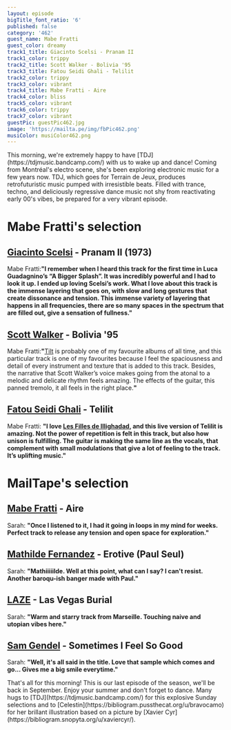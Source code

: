 ```yaml
---
layout: episode
bigTitle_font_ratio: '6'
published: false
category: '462'
guest_name: Mabe Fratti
guest_color: dreamy
track1_title: Giacinto Scelsi - Pranam II
track1_color: trippy
track2_title: Scott Walker - Bolivia '95
track3_title: Fatou Seidi Ghali - Telilit
track2_color: trippy
track3_color: vibrant
track4_title: Mabe Fratti - Aire
track4_color: bliss
track5_color: vibrant
track6_color: trippy
track7_color: vibrant
guestPic: guestPic462.jpg
image: 'https://mailta.pe/img/fbPic462.png'
musiColor: musiColor462.png
---
```


<p id="introduction">This morning, we're extremely happy to have [TDJ](https://tdjmusic.bandcamp.com/) with us to wake up and dance! Coming from Montréal's electro scene, she's been exploring electronic music for a few years now. TDJ, which goes for Terrain de Jeux, produces retrofuturistic music pumped with irresistible beats. Filled with trance, techno, and deliciously regressive dance music not shy from reactivating early 00's vibes, be prepared for a very vibrant episode.</p>

# Mabe Fratti's selection

## [Giacinto Scelsi](http://www.scelsi.it/en/biography/) - Pranam II (1973)
Mabe Fratti:**"**I remember when I heard this track for the first time in Luca Guadagnino’s “A Bigger Splash”. It was incredibly powerful and I had to look it up. I ended up loving Scelsi’s work. What I love about this track is the immense layering that goes on, with slow and long gestures that create dissonance and tension. This immense variety of layering that happens in all frequencies, there are so many spaces in the spectrum that are filled out, give a sensation of fullness.**"**

## [Scott Walker](https://www.discogs.com/Scott-Walker-Tilt/master/68203) - Bolivia '95 
Mabe Fratti:**"**[Tilt](https://www.discogs.com/Scott-Walker-Tilt/master/68203) is probably one of my favourite albums of all time, and this particular track is one of my favourites because I feel the spaciousness and detail of every instrument and texture that is added to this track. Besides, the narrative that Scott Walker’s voice makes going from the atonal to a melodic and delicate rhythm feels amazing. The effects of the guitar, this panned tremolo, it all feels in the right place.**"**

## [Fatou Seidi Ghali](https://www.theguardian.com/music/2019/aug/01/fatou-seidi-ghali-the-worlds-first-female-tuareg-guitarist) - Telilit
Mabe Fratti: **"**I love [Les Filles de Illighadad](https://lesfillesdeillighadad.bandcamp.com/album/les-filles-de-illighadad), and this live version of Telilit is amazing. Not the power of repetition is felt in this track, but also how unison is fulfilling. The guitar is making the same line as the vocals, that complement with small modulations that give a lot of feeling to the track. It’s uplifting music.**"**

# MailTape's selection

## [Mabe Fratti](https://mabefratti1.bandcamp.com/) - Aire
Sarah: **"**Once I listened to it, I had it going in loops in my mind for weeks. Perfect track to release any tension and open space for exploration.**"**

## [Mathilde Fernandez](https://mathildefernandez.bandcamp.com/) - Erotive (Paul Seul)
Sarah: **"**Mathiiiiilde. Well at this point, what can I say? I can't resist. Another baroqu-ish banger made with Paul.**"**

## [LAZE](https://soundcloud.com/laze_music) - Las Vegas Burial
Sarah: **"**Warm and starry track from Marseille. Touching naive and utopian vibes here.**"**

## [Sam Gendel](https://samgendel.bandcamp.com/album/fresh-bread) - Sometimes I Feel So Good
Sarah: **"**Well, it's all said in the title. Love that sample which comes and go... Gives me a big smile everytime.**"** 

<p id="outroduction"> That's all for this morning! This is our last episode of the season, we'll be back in September. Enjoy your summer and don't forget to dance. Many hugs to [TDJ](https://tdjmusic.bandcamp.com/) for this explosive Sunday selections and to [Celestin](https://bibliogram.pussthecat.org/u/bravocamo) for her brillant illustration based on a picture by [Xavier Cyr](https://bibliogram.snopyta.org/u/xaviercyr/).</p>

